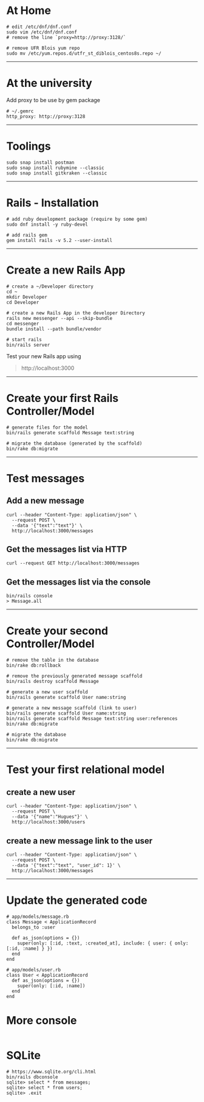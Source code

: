 # At Home

```
# edit /etc/dnf/dnf.conf
sudo vim /etc/dnf/dnf.conf
# remove the line `proxy=http://proxy:3128/`

# remove UFR Blois yum repo
sudo mv /etc/yum.repos.d/utfr_st_diblois_centos8s.repo ~/
```

---

# At the university

Add proxy to be use by gem package 

```
# ~/.gemrc
http_proxy: http://proxy:3128
```

---

# Toolings

```
sudo snap install postman
sudo snap install rubymine --classic
sudo snap install gitkraken --classic
```

---

# Rails - Installation

```
# add ruby development package (require by some gem)
sudo dnf install -y ruby-devel

# add rails gem
gem install rails -v 5.2 --user-install
```

---

# Create a new Rails App

```
# create a ~/Developer directory
cd ~
mkdir Developer
cd Developer

# create a new Rails App in the developer Directory
rails new messenger --api --skip-bundle
cd messenger
bundle install --path bundle/vendor

# start rails
bin/rails server
```

Test your new Rails app using
> http://localhost:3000

--- 

# Create your first Rails Controller/Model

```
# generate files for the model
bin/rails generate scaffold Message text:string

# migrate the database (generated by the scaffold)
bin/rake db:migrate
```

---

# Test messages

## Add a new message

```
curl --header "Content-Type: application/json" \
  --request POST \
  --data '{"text":"text"}' \
  http://localhost:3000/messages
```

## Get the messages list via HTTP

```
curl --request GET http://localhost:3000/messages
```

## Get the messages list via the console

```
bin/rails console
> Message.all
```

--- 

# Create your second Controller/Model

```
# remove the table in the database
bin/rake db:rollback

# remove the previously generated message scaffold
bin/rails destroy scaffold Message

# generate a new user scaffold
bin/rails generate scaffold User name:string

# generate a new message scaffold (link to user)
bin/rails generate scaffold User name:string
bin/rails generate scaffold Message text:string user:references
bin/rake db:migrate

# migrate the database
bin/rake db:migrate
```

---

# Test your first relational model

## create a new user

```
curl --header "Content-Type: application/json" \
  --request POST \
  --data '{"name":"Hugues"}' \
  http://localhost:3000/users
```

## create a new message link to the user

```
curl --header "Content-Type: application/json" \
  --request POST \
  --data '{"text":"text", "user_id": 1}' \
  http://localhost:3000/messages
```

--- 

# Update the generated code

```
# app/models/message.rb
class Message < ApplicationRecord
  belongs_to :user

  def as_json(options = {})
    super(only: [:id, :text, :created_at], include: { user: { only: [:id, :name] } })
  end
end
```

```
# app/models/user.rb
class User < ApplicationRecord
  def as_json(options = {})
    super(only: [:id, :name])
  end
end
```

# More console

```
```

# SQLite

```
# https://www.sqlite.org/cli.html
bin/rails dbconsole
sqlite> select * from messages;
sqlite> select * from users;
sqlite> .exit
```